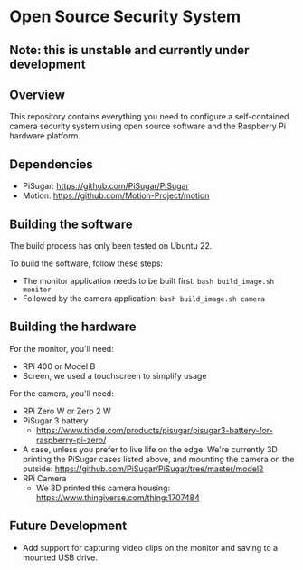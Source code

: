 # Open Source Security System

## Note: this is unstable and currently under development 

## Overview

This repository contains everything you need to configure
a self-contained camera security system using open source
software and the Raspberry Pi hardware platform.

## Dependencies

* PiSugar: https://github.com/PiSugar/PiSugar
* Motion: https://github.com/Motion-Project/motion

## Building the software

The build process has only been tested on Ubuntu 22.

To build the software, follow these steps:

* The monitor application needs to be built first: `bash build_image.sh monitor`
* Followed by the camera application: `bash build_image.sh camera`

## Building the hardware

For the monitor, you'll need:

* RPi 400 or Model B
* Screen, we used a touchscreen to simplify usage 

For the camera, you'll need:

* RPi Zero W or Zero 2 W
* PiSugar 3 battery
  * https://www.tindie.com/products/pisugar/pisugar3-battery-for-raspberry-pi-zero/
* A case, unless you prefer to live life on the edge. 
  We're currently 3D printing the PiSugar cases listed above, 
  and mounting the camera on the outside: https://github.com/PiSugar/PiSugar/tree/master/model2
* RPi Camera
  * We 3D printed this camera housing: https://www.thingiverse.com/thing:1707484

## Future Development 

* Add support for capturing video clips on the monitor and saving to a mounted USB drive.
